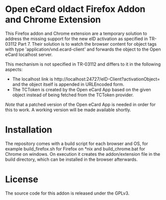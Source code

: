 Open eCard oldact Firefox Addon and Chrome Extension
====================================================

This Firefox addon and Chrome extension are a temporary solution to address the missing support for the new eID activation as specified in
TR-03112 Part 7. Their solution is to watch the browser content for object tags with type 'application/vnd.ecard-client'
and forwards the object to the Open eCard localhost server.

This mechanism is not specified in TR-03112 and differs to it in the following aspects:

* The localhost link is http://localhost:24727/eID-Client?activationObject= and the object itself is appended in
  URLEncoded form.
* The TCToken is created by the Open eCard App based on the given object instead of being fetched from the TCToken
  provider.

*Note* that a patched version of the Open eCard App is needed in order for this to work. A working version will be made
available shortly.


Installation
============

The repository comes with a build script for each browser and OS, for example build_firefox.sh for Firefox on *nix and build_chrome.bat for Chrome on windows.
On execution it creates the addon/extension file in the build directory, which can be installed in the browser afterwards.


License
=======

The source code for this addon is released under the GPLv3.

